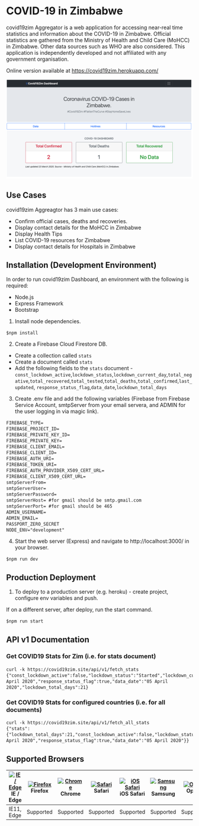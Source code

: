 # COVID-19 in Zimbabwe
covid19zim Aggregator is a web application for accessing near-real time statistics and information about the COVID-19 in Zimbabwe.
Official statistics are gathered from the Ministry of Health and Child Care (MoHCC) in Zimbabwe. Other data sources such as WHO are also 
considered. This application is independently developed and not affiliated with any government organisation.

Online version available at https://covid19zim.herokuapp.com/

![Alt text](./public/images/covid19zim.png?raw=true "covid19zim Aggregator")

## Use Cases
covid19zim Aggreagtor has 3 main use cases:

- Confirm official cases, deaths and recoveries.
- Display contact details for the MoHCC in Zimbabwe
- Display Health Tips
- List COVID-19 resources for Zimbabwe
- Display contact details for Hospitals in Zimbabwe

## Installation (Development Environment)
In order to run covid19zim Dashboard, an environment with the following is required:

- Node.js
- Express Framework
- Bootstrap

1. Install node dependencies.
```
$npm install
```

2. Create a Firebase Cloud Firestore DB.
- Create a collection called `stats`
- Create a document called `stats`
- Add the following fields to the `stats` document - `const_lockdown_active`,`lockdown_status`,`lockdown_current_day`,`total_negative`,`total_recovered`,`total_tested`,`total_deaths`,`total_confirmed`,`last_updated`, `response_status_flag`,`data_date`,`lockdown_total_days`
   
3. Create .env file and add the following variables (Firebase from Firebase Service Account, smtpServer from your
 email servera, and ADMIN for the user logging in via magic link).
```
FIREBASE_TYPE=
FIREBASE_PROJECT_ID=
FIREBASE_PRIVATE_KEY_ID=
FIREBASE_PRIVATE_KEY=
FIREBASE_CLIENT_EMAIL=
FIREBASE_CLIENT_ID=
FIREBASE_AUTH_URI=
FIREBASE_TOKEN_URI=
FIREBASE_AUTH_PROVIDER_X509_CERT_URL=
FIREBASE_CLIENT_X509_CERT_URL=
smtpServerFrom=
smtpServerUser=
smtpServerPassword=
smtpServerHost= #for gmail should be smtp.gmail.com
smtpServerPort= #for gmail should be 465
ADMIN_USERNAME=
ADMIN_EMAIL=
PASSPORT_ZERO_SECRET
NODE_ENV="development"
```

4. Start the web server (Express) and navigate to http://localhost:3000/ in your browser.
```
$npm run dev
```


## Production Deployment
1. To deploy to a production server (e.g. heroku) - create project, configure env variables and push. 

If on a different server, after deploy, run the start command.
```
$npm run start
```


## API v1 Documentation

### Get COVID19 Stats for Zim (i.e. for stats document)
```
curl -k https://covid19zim.site/api/v1/fetch_stats
{"const_lockdown_active":false,"lockdown_status":"Started","lockdown_current_day":8,"total_negative":349,"total_recovered":-1,"total_tested":358,"total_deaths":1,"total_confirmed":9,"last_updated":"06 April 2020","response_status_flag":true,"data_date":"05 April 2020","lockdown_total_days":21}
```


### Get COVID19 Stats for configured countries (i.e. for all documents)
```
curl -k https://covid19zim.site/api/v1/fetch_all_stats
{"stats":{"lockdown_total_days":21,"const_lockdown_active":false,"lockdown_status":"Started","lockdown_current_day":8,"total_negative":349,"total_recovered":-1,"total_tested":358,"total_deaths":1,"total_confirmed":9,"last_updated":"06 April 2020","response_status_flag":true,"data_date":"05 April 2020"}}
```


## Supported Browsers

| [<img src="https://raw.githubusercontent.com/alrra/browser-logos/master/src/edge/edge_48x48.png" alt="IE / Edge" width="24px" height="24px" />](http://godban.github.io/browsers-support-badges/)</br>IE / Edge | [<img src="https://raw.githubusercontent.com/alrra/browser-logos/master/src/firefox/firefox_48x48.png" alt="Firefox" width="24px" height="24px" />](http://godban.github.io/browsers-support-badges/)</br>Firefox | [<img src="https://raw.githubusercontent.com/alrra/browser-logos/master/src/chrome/chrome_48x48.png" alt="Chrome" width="24px" height="24px" />](http://godban.github.io/browsers-support-badges/)</br>Chrome | [<img src="https://raw.githubusercontent.com/alrra/browser-logos/master/src/safari/safari_48x48.png" alt="Safari" width="24px" height="24px" />](http://godban.github.io/browsers-support-badges/)</br>Safari | [<img src="https://raw.githubusercontent.com/alrra/browser-logos/master/src/safari-ios/safari-ios_48x48.png" alt="iOS Safari" width="24px" height="24px" />](http://godban.github.io/browsers-support-badges/)</br>iOS Safari | [<img src="https://raw.githubusercontent.com/alrra/browser-logos/master/src/samsung-internet/samsung-internet_48x48.png" alt="Samsung" width="24px" height="24px" />](http://godban.github.io/browsers-support-badges/)</br>Samsung | [<img src="https://raw.githubusercontent.com/alrra/browser-logos/master/src/opera/opera_48x48.png" alt="Opera" width="24px" height="24px" />](http://godban.github.io/browsers-support-badges/)</br>Opera |
| --------- | --------- | --------- | --------- | --------- | --------- | --------- |
| IE11, Edge| Supported| Supported| Supported| Supported| Supported| Supported
